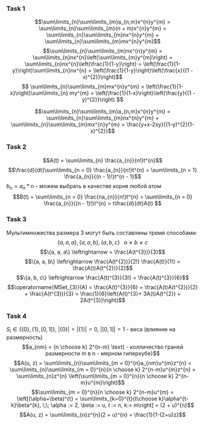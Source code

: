 ### Task 1
$$\sum\limits_{n}\sum\limits_{m}a_{n,m}x^{n}y^{m} = \sum\limits_{n}\sum\limits_{m}(n + m)x^{n}y^{m} = \sum\limits_{n}\sum\limits_{m}nx^{n}y^{m} + \sum\limits_{n}\sum\limits_{m}mx^{n}y^{m}$$
$$\sum\limits_{n}\sum\limits_{m}nx^{n}y^{m} = \sum\limits_{n}nx^{n}\left(\sum\limits_{m}y^{m}\right) = \sum\limits_{n}nx^{n}\left(\frac{1}{1-y}\right) = \left(\frac{1}{1-y}\right)\sum\limits_{n}nx^{n} = \left(\frac{1}{1-y}\right)\left(\frac{x}{(1 - x)^{2}}\right)$$
$$
\sum\limits_{n}\sum\limits_{m}mx^{n}y^{m} = \left(\frac{1}{1-x}\right)\sum\limits_{n} my^{m} = \left(\frac{1}{1-x}\right)\left(\frac{y}{(1 - y)^{2}}\right)
$$

$$\sum\limits_{n}\sum\limits_{m}a_{n,m}x^{n}y^{m} = \sum\limits_{n}\sum\limits_{m}nx^{n}y^{m} + \sum\limits_{n}\sum\limits_{m}mx^{n}y^{m} = \frac{y+x-2xy}{(1-y)^{2}(1-x)^{2}}$$

### Task 2
$$A(t) = \sum\limits_{n} \frac{a_{n}}{n!}t^{n}$$
$$\frac{d}{dt}\sum\limits_{n = 0} \frac{a_{n}}{n!}t^{n} = \sum\limits_{n = 1} \frac{a_{n}}{(n - 1)!}t^{n - 1}$$
$b_{n} = a_{n} * n$ - можем выбрать в качестве корня любой атом
$$B(t) = \sum\limits_{n = 0} \frac{na_{n}}{n!}t^{n} = \sum\limits_{n = 0} \frac{a_{n}}{(n - 1)!}t^{n} = t\frac{d}{dt}A(t) $$

### Task 3
Мультимножества размера 3 могут быть составлены тремя способами:
$$\{a, a, a\}, \{a, a, b\}, \{a, b, c\}\;\;\; a \neq b \neq c$$
$$\{a, a, a\} \leftrightarrow = \frac{A(t^{3})}{3}$$
$$\{a, a, b\} \leftrightarrow \frac{A(t^{2})}{2!} \frac{A(t)}{1!} =  \frac{A(t)A(t^{2})}{2}$$
$$\{a, b, c\} \leftrightarrow \frac{A(t)^{3}}{3!} = \frac{A(t)^{3}}{6}$$
$$\operatorname{MSet_{3}}(A) = \frac{A(t)^{3}}{6} + \frac{A(t)A(t^{2})}{2} + \frac{A(t^{3})}{3} = \frac{1}{6}\left(A(t)^{3}+ 3A(t)A(t^{2}) + 2A(t^{3})\right)$$

### Task 4
$S_{i} \in \{\{0\}, \{1\}, [0, 1]\}$, $|\{0\}| = |\{1\}| = 0$, $|[0, 1]| = 1$ - веса (влияние на размерность)
$$a_{nm} = {n \choose k} 2^{n-m} \text{  - колличество граней размерности m в n - мерном гиперкубе}$$
$$A(u, z) = \sum\limits_{n}\sum\limits_{m = 0}^{n}a_{nm}u^{m}z^{n} = \sum\limits_{n}\sum\limits_{m = 0}^{n}{n \choose k} 2^{n-m}u^{m}z^{n} = \sum\limits_{n}z^{n} \left(\sum\limits_{m = 0}^{n}{n \choose k} 2^{n-m}u^{m}\right)$$
$$\sum\limits_{m = 0}^{n}{n \choose k} 2^{n-m}u^{m} = \left[(\alpha+\beta)^{t} = \sum\limits_{k=0}^{t}{t\choose k}\alpha^{t-k}\beta^{k}, \;\; \alpha := 2, \beta := u, t := n, k:= m\right] = (2 + u)^{n}$$
$$A(u, z) = \sum\limits_{n}z^{n}(2 + u)^{n} = \frac{1}{1-(2+u)z}$$
